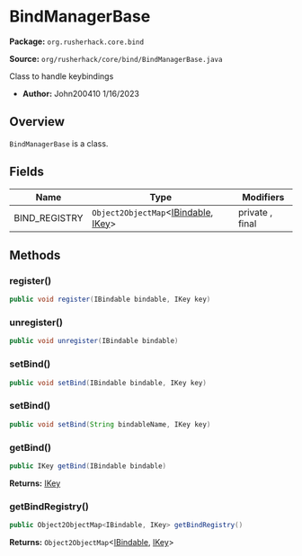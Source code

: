 # BindManagerBase

**Package:** `org.rusherhack.core.bind`

**Source:** `org/rusherhack/core/bind/BindManagerBase.java`

Class to handle keybindings
* **Author:** John200410 1/16/2023



## Overview

`BindManagerBase` is a class.

## Fields

| Name | Type | Modifiers |
|------|------|----------|
| BIND_REGISTRY | `Object2ObjectMap`<[IBindable](/core/bind/IBindable.md), [IKey](/core/bind/key/IKey.md)> | private , final |


## Methods

### register()

```java
public void register(IBindable bindable, IKey key)
```

### unregister()

```java
public void unregister(IBindable bindable)
```

### setBind()

```java
public void setBind(IBindable bindable, IKey key)
```

### setBind()

```java
public void setBind(String bindableName, IKey key)
```

### getBind()

```java
public IKey getBind(IBindable bindable)
```

**Returns:** [IKey](/core/bind/key/IKey.md)

### getBindRegistry()

```java
public Object2ObjectMap<IBindable, IKey> getBindRegistry()
```

**Returns:** `Object2ObjectMap`<[IBindable](/core/bind/IBindable.md), [IKey](/core/bind/key/IKey.md)>

